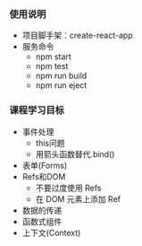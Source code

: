 ### 使用说明
- 项目脚手架：create-react-app
- 服务命令
  - npm start
  - npm test
  - npm run build
  - npm run eject

### 课程学习目标
- 事件处理
  - this问题
  - 用箭头函数替代.bind()
- 表单(Forms)
- Refs和DOM
  - 不要过度使用 Refs
  - 在 DOM 元素上添加 Ref
- 数据的传递
- 函数式组件
- 上下文(Context)
